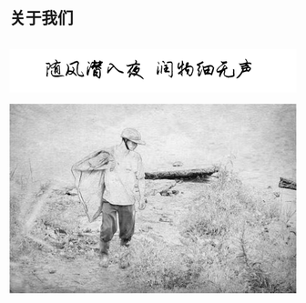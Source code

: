# 关于我们

<br />
<img  src='../img/sfqry.PNG' width="600" alt="logo">
<br />
<br />
<div align="center">
<img  src='../img/xf.jpeg' width="600" alt="logo" />
</div>
<br />
<br />
